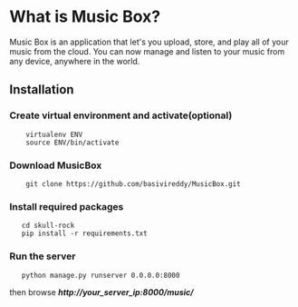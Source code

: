 # What is Music Box?

Music Box is an application that let's you upload, store, and play all of your music from the cloud. You can now manage and listen to your music from any device, anywhere in the world.

## Installation

### Create virtual environment and activate(optional)
```
    virtualenv ENV
    source ENV/bin/activate
```

### Download MusicBox
```
    git clone https://github.com/basivireddy/MusicBox.git
```

### Install  required packages
```
   cd skull-rock
   pip install -r requirements.txt
```
### Run the server
```
   python manage.py runserver 0.0.0.0:8000
```
then browse ***http://your_server_ip:8000/music/***



